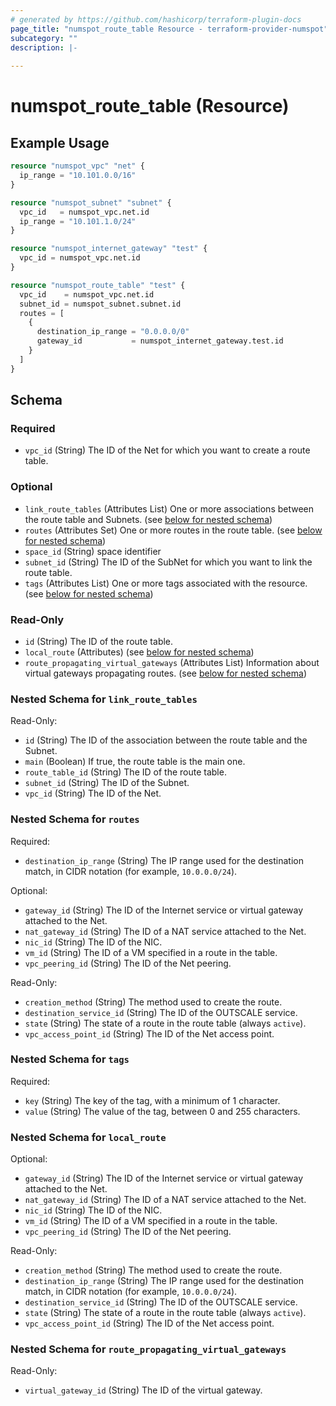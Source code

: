 ```yaml
---
# generated by https://github.com/hashicorp/terraform-plugin-docs
page_title: "numspot_route_table Resource - terraform-provider-numspot"
subcategory: ""
description: |-
  
---
```


# numspot_route_table (Resource)



## Example Usage

```terraform
resource "numspot_vpc" "net" {
  ip_range = "10.101.0.0/16"
}

resource "numspot_subnet" "subnet" {
  vpc_id   = numspot_vpc.net.id
  ip_range = "10.101.1.0/24"
}

resource "numspot_internet_gateway" "test" {
  vpc_id = numspot_vpc.net.id
}

resource "numspot_route_table" "test" {
  vpc_id    = numspot_vpc.net.id
  subnet_id = numspot_subnet.subnet.id
  routes = [
    {
      destination_ip_range = "0.0.0.0/0"
      gateway_id           = numspot_internet_gateway.test.id
    }
  ]
}
```

<!-- schema generated by tfplugindocs -->
## Schema

### Required

- `vpc_id` (String) The ID of the Net for which you want to create a route table.

### Optional

- `link_route_tables` (Attributes List) One or more associations between the route table and Subnets. (see [below for nested schema](#nestedatt--link_route_tables))
- `routes` (Attributes Set) One or more routes in the route table. (see [below for nested schema](#nestedatt--routes))
- `space_id` (String) space identifier
- `subnet_id` (String) The ID of the SubNet for which you want to link the route table.
- `tags` (Attributes List) One or more tags associated with the resource. (see [below for nested schema](#nestedatt--tags))

### Read-Only

- `id` (String) The ID of the route table.
- `local_route` (Attributes) (see [below for nested schema](#nestedatt--local_route))
- `route_propagating_virtual_gateways` (Attributes List) Information about virtual gateways propagating routes. (see [below for nested schema](#nestedatt--route_propagating_virtual_gateways))

<a id="nestedatt--link_route_tables"></a>
### Nested Schema for `link_route_tables`

Read-Only:

- `id` (String) The ID of the association between the route table and the Subnet.
- `main` (Boolean) If true, the route table is the main one.
- `route_table_id` (String) The ID of the route table.
- `subnet_id` (String) The ID of the Subnet.
- `vpc_id` (String) The ID of the Net.


<a id="nestedatt--routes"></a>
### Nested Schema for `routes`

Required:

- `destination_ip_range` (String) The IP range used for the destination match, in CIDR notation (for example, `10.0.0.0/24`).

Optional:

- `gateway_id` (String) The ID of the Internet service or virtual gateway attached to the Net.
- `nat_gateway_id` (String) The ID of a NAT service attached to the Net.
- `nic_id` (String) The ID of the NIC.
- `vm_id` (String) The ID of a VM specified in a route in the table.
- `vpc_peering_id` (String) The ID of the Net peering.

Read-Only:

- `creation_method` (String) The method used to create the route.
- `destination_service_id` (String) The ID of the OUTSCALE service.
- `state` (String) The state of a route in the route table (always `active`).
- `vpc_access_point_id` (String) The ID of the Net access point.


<a id="nestedatt--tags"></a>
### Nested Schema for `tags`

Required:

- `key` (String) The key of the tag, with a minimum of 1 character.
- `value` (String) The value of the tag, between 0 and 255 characters.


<a id="nestedatt--local_route"></a>
### Nested Schema for `local_route`

Optional:

- `gateway_id` (String) The ID of the Internet service or virtual gateway attached to the Net.
- `nat_gateway_id` (String) The ID of a NAT service attached to the Net.
- `nic_id` (String) The ID of the NIC.
- `vm_id` (String) The ID of a VM specified in a route in the table.
- `vpc_peering_id` (String) The ID of the Net peering.

Read-Only:

- `creation_method` (String) The method used to create the route.
- `destination_ip_range` (String) The IP range used for the destination match, in CIDR notation (for example, `10.0.0.0/24`).
- `destination_service_id` (String) The ID of the OUTSCALE service.
- `state` (String) The state of a route in the route table (always `active`).
- `vpc_access_point_id` (String) The ID of the Net access point.


<a id="nestedatt--route_propagating_virtual_gateways"></a>
### Nested Schema for `route_propagating_virtual_gateways`

Read-Only:

- `virtual_gateway_id` (String) The ID of the virtual gateway.
